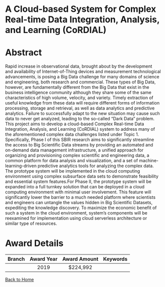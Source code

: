 
A Cloud-based System for Complex Real-time Data Integration, Analysis, and Learning (CoRDIAL)
=============================================================================================

# Abstract


Rapid increase in observational data, brought about by the development and availability of Internet-of-Thing devices and measurement technological advancements, is posing a Big Data challenge for many domains of science and engineering, both research and commercial. These types of Big Data, however, are fundamentally different from the Big Data that exist in the business intelligence community although they share some of the same characteristics of high volume, velocity, and variety. Timely extraction of useful knowledge from these data will require different forms of information processing, storage and retrieval, as well as data analytics and predictive analytics. Failure to successfully adapt to the new situation may cause such data to never get analyzed, leading to the so-called “Dark Data” problem. This project aims to develop a cloud-based Complex Real-time Data Integration, Analysis, and Learning (CoRDIAL) system to address many of the aforementioned complex data challenges listed under Topic 1. Specifically, Phase I of this SBIR research aims to significantly streamline the access to Big Scientific Data streams by providing an automated and on-demand data management infrastructure, a unified approach for organizing and provisioning complex scientific and engineering data, a common platform for data analysis and visualization, and a set of machine-learning-driven predictive analytics tools for analyzing the complex data. The prototype system will be implemented in the cloud computing environment using complex subsurface data sets to demonstrate feasibility and essential system features.For Phase II, the prototype system will be expanded into a full turnkey solution that can be deployed in a cloud computing environment with minimal user involvement. This feature will significantly lower the barrier to a much needed platform where scientists and engineers can untangle the values hidden in Big Scientific Datasets, expediting the knowledge discovery. To maximize the economic benefit of such a system in the cloud environment, system’s components will be reexamined for implementation using cloud serverless architecture or similar type of resources.  

# Award Details

|Branch|Award Year|Award Amount|Keywords|
| :---: | :---: | :---: | :---: |
||2019|$224,992||
  
  


[Back to Home](https://github.com/chrischow/dod_sbir_awards#766)
